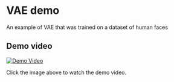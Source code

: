 # VAE demo
An example of VAE that was trained on a dataset of human faces

## Demo video
[![Demo Video](https://img.youtube.com/vi/dXYEYoSdmlE/0.jpg)](https://www.youtube.com/watch?v=dXYEYoSdmlE)

Click the image above to watch the demo video.



